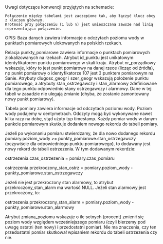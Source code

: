 Uwagi dotyczące konwencji przyjętych na schemacie:

    Połączenie między tabelami jest zaczepione tak, aby łączyć klucz obcy z kluczem głównym.
    Krotność przy połączeniu (1 lub n) jest umieszczana zawsze nad linią reprezentująca połączenie.

OPIS: Baza danych zawiera informacje o odczytach poziomu wody w punktach pomiarowych ulokowanych na polskich rzekach.

Relacja punkty_pomiarowe zawiera informacje o punktach pomiarowych zlokalizowanych na rzekach. Atrybut id_punktu jest unikatowym identyfikatorem punktu pomiarowego w skali kraju. Atrybut nr_porządkowy wskazuje, który to jest punkt pomiarowy na danej rzece (licząc od źródła), np punkt pomiarowy o identyfikatorze 107 jest 3 punktem pomiarowym na Sanie. Atrybuty dlugosc_geogr i szer_geogr wskazują położenie punktu pomiarowego, a atrybuty stan_ostrzegawczy i stan_alarmowy zdefiniowane dla tego punktu odpowiednio stany ostrzegawczy i alarmowy. Dane w tej tabeli w zasadzie nie ulegają zmianie (chyba, że zostanie zamontowany nowy punkt pomiarowy).

Tabela pomiary zawiera informacje od odczytach poziomu wody. Poziom wody podajemy w centymetrach. Odczyty mogą być wykonywane nawet kilka razy na dobę, stąd użyty typ timestamp. Każdy pomiar wody w danym punkcie pomiarowym skutkuje dodaniem nowego rekordu do tabeli pomiary.

Jeżeli po wykonaniu pomiaru stwierdzamy, że dla nowo dodanego rekordu pomiary.poziom_wody >= punkty_pomiarowe.stan_ostrzegawczy (oczywiście dla odpowiedniego punktu pomiarowego), to dodawany jest nowy rekord do tabeli ostrzezenia. W tym dodawanym rekordzie:

ostrzezenia.czas_ostrzezenia = pomiary.czas_pomiaru

ostrzezenia.przekroczony_stan_ostrz = pomiary.poziom_wody - punkty_pomiarowe.stan_ostrzegawczy

Jeżeli nie jest przekroczony stan alarmowy, to atrybut przekroczony_stan_alarm ma wartość NULL. Jeżeli stan alarmowy jest przekroczony, to:

ostrzezenia.przekroczony_stan_alarm = pomiary.poziom_wody - punkty_pomiarowe.stan_alarmowy

Atrybut zmiana_poziomu wskazuje o ile setnych (procent) zmienił się poziom wody względem wcześniejszego pomiaru (czyli bierzemy pod uwagę ostatni (ten nowy) i przedostatni pomiar). Nie ma znaczenia, czy ten przedostatni pomiar skutkował wpisaniem rekordu do tabeli ostrzezenia czy nie. 